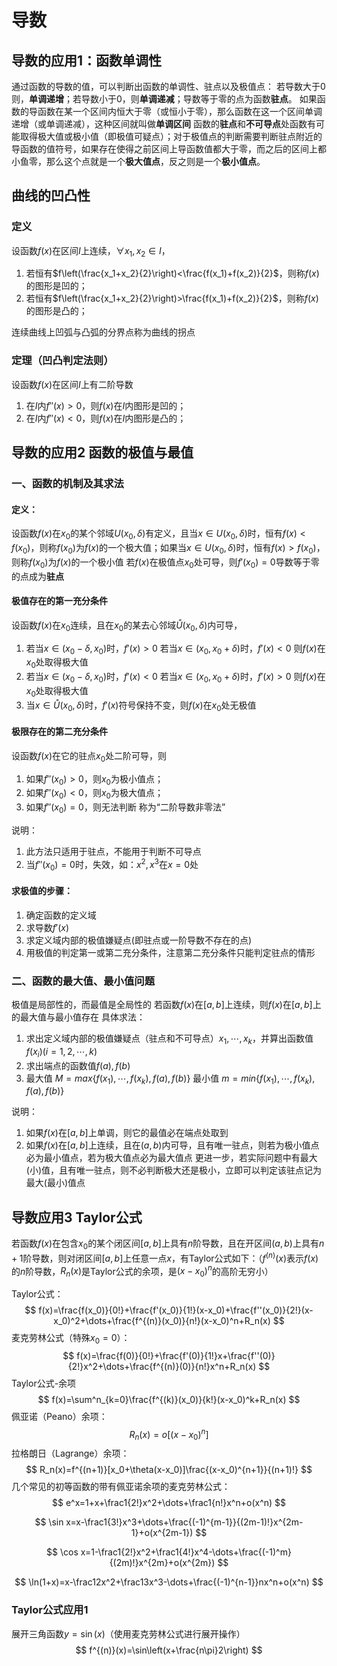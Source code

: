 # 导数

## 导数的应用1：函数单调性

通过函数的导数的值，可以判断出函数的单调性、驻点以及极值点：
若导数大于0则，**单调递增**；若导数小于0，则**单调递减**；导数等于零的点为函数**驻点**。
如果函数的导函数在某一个区间内恒大于零（或恒小于零），那么函数在这一个区间单调递增（或单调递减），这种区间就叫做**单调区间**
函数的**驻点**和**不可导点**处函数有可能取得极大值或极小值（即极值可疑点）；对于极值点的判断需要判断驻点附近的导函数的值符号，如果存在使得之前区间上导函数值都大于零，而之后的区间上都小鱼零，那么这个点就是一个**极大值点**，反之则是一个**极小值点**。

## 曲线的凹凸性

### 定义

设函数$f(x)$在区间$I$上连续，$\forall x_1,x_2\in I$，

1. 若恒有$f\left(\frac{x_1+x_2}{2}\right)<\frac{f(x_1)+f(x_2)}{2}$，则称$f(x)$的图形是凹的；
2. 若恒有$f\left(\frac{x_1+x_2}{2}\right)>\frac{f(x_1)+f(x_2)}{2}$，则称$f(x)$的图形是凸的；

连续曲线上凹弧与凸弧的分界点称为曲线的拐点

### 定理（凹凸判定法则）

设函数$f(x)$在区间$I$上有二阶导数
1. 在$I$内$f''(x)>0$，则$f(x)$在$I$内图形是凹的；
1. 在$I$内$f''(x)<0$，则$f(x)$在$I$内图形是凸的；

## 导数的应用2 函数的极值与最值

### 一、函数的机制及其求法

#### 定义：

设函数$f(x)$在$x_0$的某个邻域$U(x_0, \delta)$有定义，且当$x\in U(x_0, \delta)$时，恒有$f(x)<f(x_0)$，则称$f(x_0)$为$f(x)$的一个极大值；如果当$x\in U(x_0, \delta)$时，恒有$f(x)>f(x_0)$，则称$f(x_0)$为$f(x)$的一个极小值
若$f(x)$在极值点$x_0$处可导，则$f'(x_0)=0$导数等于零的点成为**驻点**

#### 极值存在的第一充分条件

设函数$f(x)$在$x_0$连续，且在$x_0$的某去心邻域$\mathring{U}(x_0, \delta)$内可导，
1. 若当$x\in(x_0-\delta,x_0)$时，$f'(x)>0$
   若当$x\in(x_0,x_0+\delta)$时，$f'(x)<0$
   则$f(x)$在$x_0$处取得极大值
2. 若当$x\in(x_0-\delta,x_0)$时，$f'(x)<0$
   若当$x\in(x_0,x_0+\delta)$时，$f'(x)>0$
   则$f(x)$在$x_0$处取得极大值
3. 当$x\in\mathring{U}(x_0,\delta)$时，$f'(x)$符号保持不变，则$f(x)$在$x_0$处无极值

#### 极限存在的第二充分条件

设函数$f(x)$在它的驻点$x_0$处二阶可导，则
1. 如果$f''(x_0)>0$，则$x_0$为极小值点；
2. 如果$f''(x_0)<0$，则$x_0$为极大值点；
3. 如果$f''(x_0)=0$，则无法判断
称为“二阶导数非零法”

说明：
1. 此方法只适用于驻点，不能用于判断不可导点
2. 当$f''(x_0)=0$时，失效，如：$x^2, x^3$在$x=0$处

#### 求极值的步骤：
1. 确定函数的定义域
1. 求导数$f'(x)$
1. 求定义域内部的极值嫌疑点(即驻点或一阶导数不存在的点)
1. 用极值的判定第一或第二充分条件，注意第二充分条件只能判定驻点的情形

### 二、函数的最大值、最小值问题
极值是局部性的，而最值是全局性的
若函数$f(x)$在$[a,b]$上连续，则$f(x)$在$[a,b]$上的最大值与最小值存在
具体求法：
1. 求出定义域内部的极值嫌疑点（驻点和不可导点）$x_1,\cdots,x_k$，并算出函数值$f(x_i)(i=1,2,\cdots,k)$
1. 求出端点的函数值$f(a), f(b)$
1. 最大值 $M=max\{f(x_1), \cdots, f(x_k), f(a), f(b)\}$
   最小值 $m=min\{f(x_1), \cdots, f(x_k), f(a), f(b)\}$

说明：
1. 如果$f(x)$在$[a,b]$上单调，则它的最值必在端点处取到
1. 如果$f(x)$在$[a,b]$上连续，且在$(a,b)$内可导，且有唯一驻点，则若为极小值点必为最小值点，若为极大值点必为最大值点
更进一步，若实际问题中有最大(小)值，且有唯一驻点，则不必判断极大还是极小，立即可以判定该驻点记为最大(最小)值点

## 导数应用3 Taylor公式

若函数$f(x)$在包含$x_0$的某个闭区间$[a, b]$上具有$n$阶导数，且在开区间$(a, b)$上具有$n+1$阶导数，则对闭区间$[a, b]$上任意一点$x$，有Taylor公式如下：（$f^{(n)}(x)$表示$f(x)$的$n$阶导数，$R_n(x)$是Taylor公式的余项，是$(x-x_0)^n$的高阶无穷小）

Taylor公式：
$$
f(x)=\frac{f(x_0)}{0!}+\frac{f'(x_0)}{1!}(x-x_0)+\frac{f''(x_0)}{2!}(x-x_0)^2+\dots+\frac{f^{(n)}(x_0)}{n!}(x-x_0)^n+R_n(x)
$$
麦克劳林公式（特殊$x_0=0$）：
$$
f(x)=\frac{f(0)}{0!}+\frac{f'(0)}{1!}x+\frac{f''(0)}{2!}x^2+\dots+\frac{f^{(n)}(0)}{n!}x^n+R_n(x)
$$
Taylor公式-余项
$$
f(x)=\sum^n_{k=0}\frac{f^{(k)}(x_0)}{k!}(x-x_0)^k+R_n(x)
$$
佩亚诺（Peano）余项：
$$
R_n(x)=o[(x-x_0)^n]
$$
拉格朗日（Lagrange）余项：
$$
R_n(x)=f^{(n+1)}[x_0+\theta(x-x_0)]\frac{(x-x_0)^{n+1}}{(n+1)!}
$$
几个常见的初等函数的带有佩亚诺余项的麦克劳林公式：
$$
e^x=1+x+\frac1{2!}x^2+\dots+\frac1{n!}x^n+o(x^n)
$$

$$
\sin x=x-\frac1{3!}x^3+\dots+\frac{(-1)^{m-1}}{(2m-1)!}x^{2m-1}+o(x^{2m-1})
$$

$$
\cos x=1-\frac1{2!}x^2+\frac1{4!}x^4-\dots+\frac{(-1)^m}{(2m)!}x^{2m}+o(x^{2m})
$$

$$
\ln(1+x)=x-\frac12x^2+\frac13x^3-\dots+\frac{(-1)^{n-1}}nx^n+o(x^n)
$$

### Taylor公式应用1

展开三角函数$y=\sin(x)$（使用麦克劳林公式进行展开操作）
$$
f^{(n)}(x)=\sin\left(x+\frac{n\pi}2\right)
$$












